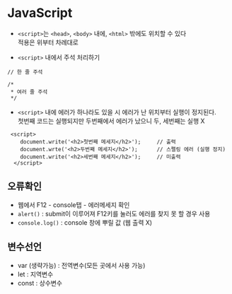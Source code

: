 # JavaScript
- `<script>`는 `<head>`, `<body>` 내에, `<html>` 밖에도 위치할 수 있다  
적용은 위부터 차례대로

- `<script>` 내에서 주석 처리하기
```
// 한 줄 주석

/*
 * 여러 줄 주석
 */
```


- `<script>` 내에 에러가 하나라도 있을 시 에러가 난 위치부터 실행이 정지된다.  
첫번째 코드는 실행되지만 두번째에서 에러가 났으니 두, 세번째는 실행 X
```
 <script>
    document.write('<h2>첫번째 메세지</h2>');     // 출력
    document.wrte('<h2>두번째 메세지</h2>');      // 스펠링 에러 (실행 정지)
    document.write('<h2>세번째 메세지</h2>');     // 미출력
  </script>
```

## 오류확인
- 웹에서 F12 - console탭 - 에러메세지 확인
- `alert()` : submit이 이루어져 F12키를 눌러도 에러를 찾지 못 할 경우 사용
- `console.log()` : console 창에 뿌릴 값 (웹 출력 X)

## 변수선언
  - var (생략가능) : 전역변수(모든 곳에서 사용 가능)
  - let : 지역변수
  - const : 상수변수
